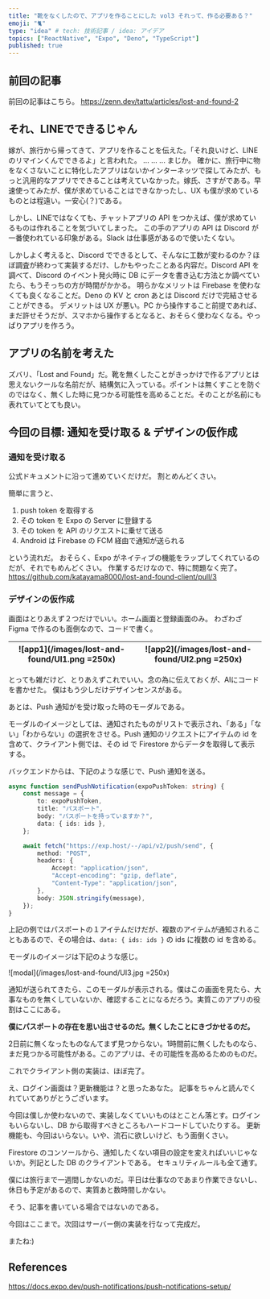```yaml
---
title: "靴をなくしたので、アプリを作ることにした vol3 それって、作る必要ある？"
emoji: "🐈"
type: "idea" # tech: 技術記事 / idea: アイデア
topics: ["ReactNative", "Expo", "Deno", "TypeScript"]
published: true
---
```


## 前回の記事
前回の記事はこちら。
https://zenn.dev/tattu/articles/lost-and-found-2

## それ、LINEでできるじゃん
嫁が、旅行から帰ってきて、アプリを作ることを伝えた。「それ良いけど、LINEのリマインくんでできるよ」と言われた。
...
...
...
まじか。
確かに、旅行中に物をなくさないことに特化したアプリはないかインターネッツで探してみたが、もっと汎用的なアプリでできることは考えていなかった。嫁氏、さすがである。早速使ってみたが、僕が求めていることはできなかったし、UX も僕が求めているものとは程遠い。一安心(？)である。

しかし、LINEではなくても、チャットアプリの API をつかえば、僕が求めているものは作れることを気づいてしまった。
この手のアプリの API は Discord が一番使われている印象がある。Slack は仕事感があるので使いたくない。

しかしよく考えると、Discord でできるとして、そんなに工数が変わるのか？ほぼ調査が終わって実装するだけ、しかもやったことある内容だ。Discord API を調べて、Discord のイベント発火時に DB にデータを書き込む方法とか調べていたら、もうそっちの方が時間がかかる。
明らかなメリットは Firebase を使わなくても良くなることだ。Deno の KV と cron あとは Discord だけで完結させることができる。
デメリットは UX が悪い。PC から操作すること前提であれば、まだ許せそうだが、スマホから操作するとなると、おそらく使わなくなる。やっぱりアプリを作ろう。

## アプリの名前を考えた
ズバリ、「Lost and Found」だ。靴を無くしたことがきっかけで作るアプリとは思えないクールな名前だが、結構気に入っている。ポイントは無くすことを防ぐのではなく、無くした時に見つかる可能性を高めることだ。そのことが名前にも表れていてとても良い。

## 今回の目標: 通知を受け取る & デザインの仮作成
### 通知を受け取る
公式ドキュメントに沿って進めていくだけだ。
割とめんどくさい。

簡単に言うと、
1. push token を取得する
2. その token を Expo の Server に登録する
3. その token を API のリクエストに乗せて送る
4. Android は Firebase の FCM 経由で通知が送られる

という流れだ。
おそらく、Expo がネイティブの機能をラップしてくれているのだが、それでもめんどくさい。
作業するだけなので、特に問題なく完了。
https://github.com/katayama8000/lost-and-found-client/pull/3

### デザインの仮作成
画面はとりあえず２つだけでいい。ホーム画面と登録画面のみ。
わざわざ Figma で作るのも面倒なので、コードで書く。

|![app1](/images/lost-and-found/UI1.png =250x)|![app2](/images/lost-and-found/UI2.png =250x)|
|---|---|

とっても雑だけど、とりあえずこれでいい。念の為に伝えておくが、AIにコードを書かせた。
僕はもう少しだけデザインセンスがある。

あとは、Push 通知がを受け取った時のモーダルである。

モーダルのイメージとしては、通知されたものがリストで表示され、「ある」「ない」「わからない」の選択をさせる。Push 通知のリクエストにアイテムの id を含めて、クライアント側では、その id で Firestore からデータを取得して表示する。

バックエンドからは、下記のような感じで、Push 通知を送る。
```typescript
async function sendPushNotification(expoPushToken: string) {
	const message = {
		to: expoPushToken,
		title: "パスポート",
		body: "パスポートを持っていますか？",
		data: { ids: ids },
	};

	await fetch("https://exp.host/--/api/v2/push/send", {
		method: "POST",
		headers: {
			Accept: "application/json",
			"Accept-encoding": "gzip, deflate",
			"Content-Type": "application/json",
		},
		body: JSON.stringify(message),
	});
}
```

上記の例ではパスポートの１アイテムだけだが、複数のアイテムが通知されることもあるので、その場合は、`data: { ids: ids }` の ids に複数の id を含める。

モーダルのイメージは下記のような感じ。

![modal](/images/lost-and-found/UI3.jpg =250x)

通知が送られてきたら、このモーダルが表示される。僕はこの画面を見たら、大事なものを無くしていないか、確認することになるだろう。実質このアプリの役割はここにある。

**僕にパスポートの存在を思い出させるのだ。無くしたことにきづかせるのだ。**

2日前に無くなったものなんてまず見つからない。1時間前に無くしたものなら、まだ見つかる可能性がある。このアプリは、その可能性を高めるためのものだ。

これでクライアント側の実装は、ほぼ完了。

え、ログイン画面は？更新機能は？と思ったあなた。
記事をちゃんと読んでくれていてありがとうございます。

今回は僕しか使わないので、実装しなくていいものはとことん落とす。ログインもいらないし、DB から取得すべきところもハードコードしていたりする。
更新機能も、今回はいらない。いや、流石に欲しいけど、もう面倒くさい。

Firestore のコンソールから、通知したくない項目の設定を変えればいいじゃないか。列記とした DB のクライアントである。
セキュリティルールも全て通す。

僕には旅行まで一週間しかないのだ。平日は仕事なのであまり作業できないし、休日も予定があるので、実質あと数時間しかない。

そう、記事を書いている場合ではないのである。

今回はここまで。次回はサーバー側の実装を行なって完成だ。

またね:)

## References
https://docs.expo.dev/push-notifications/push-notifications-setup/

